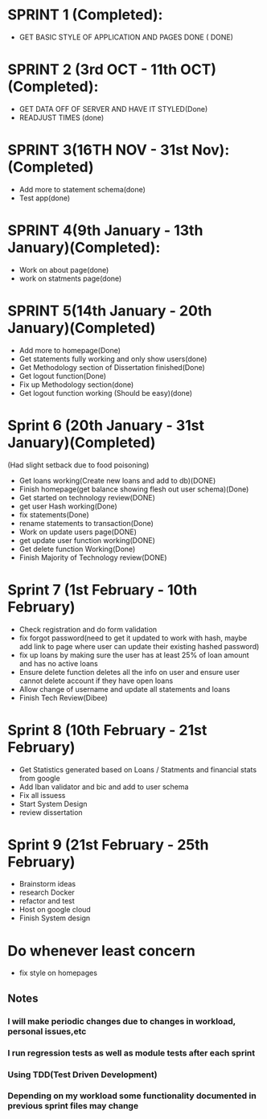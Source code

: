 # SPRINT 1 (Completed):
+ GET BASIC STYLE OF APPLICATION AND PAGES DONE ( DONE)
# SPRINT 2 (3rd OCT - 11th OCT) (Completed):
+ GET DATA OFF OF SERVER AND HAVE IT STYLED(Done)
+ READJUST TIMES (done)
# SPRINT 3(16TH NOV - 31st Nov):(Completed)
+ Add more to statement schema(done)
+ Test app(done)
# SPRINT 4(9th January - 13th January)(Completed):
+ Work on about page(done)
+ work on statments page(done)
# SPRINT 5(14th January - 20th January)(Completed)
+ Add more to homepage(Done)
+ Get statements fully working and only show users(done)
+ Get Methodology section of Dissertation finished(Done)
+ Get logout function(Done)
+ Fix up Methodology section(done)
+ Get logout function working (Should be easy)(done)
# Sprint 6 (20th January - 31st January)(Completed)
(Had slight setback due to food poisoning)
+ Get loans working(Create new loans and add to db)(DONE)
+ Finish homepage(get balance showing flesh out user schema)(Done)
+ Get started on technology review(DONE)
+ get user Hash working(Done)
+ fix statements(Done)
+ rename statements to transaction(Done)
+ Work on update users page(DONE)
+ get update user function working(DONE)
+ Get delete function Working(Done)
+ Finish Majority of Technology review(DONE)
# Sprint 7 (1st February - 10th February)
+ Check registration and do form validation
+ fix forgot password(need to get it updated to work with hash, maybe add link to page where user can update their existing hashed password)
+ fix up loans by making sure the user has at least 25% of loan amount and has no active loans
+ Ensure delete function deletes all the info on user and ensure user cannot delete account if they have open loans
+ Allow change of username and update all statements and loans
+ Finish Tech Review(Dibee)
# Sprint 8 (10th February - 21st February)
+ Get Statistics generated based on Loans / Statments and financial stats from google
+ Add Iban validator and bic and add to user schema
+ Fix all issuess
+ Start System Design
+ review dissertation
# Sprint 9 (21st February - 25th February)
+ Brainstorm ideas
+ research Docker
+ refactor and test
+ Host on google cloud
+ Finish System design
# Do whenever least concern
+ fix style on homepages
## Notes
### I will make periodic changes due to changes in workload, personal issues,etc
### I run regression tests as well as module tests after each sprint
### Using TDD(Test Driven Development)
### Depending on my workload some functionality documented in previous sprint files may change
